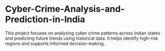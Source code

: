# Cyber-Crime-Analysis-and-Prediction-in-India
This project focuses on analyzing cyber crime patterns across Indian states and predicting future trends using historical data. It helps identify high-risk regions and supports informed decision-making.
